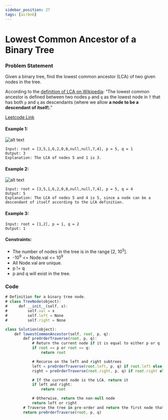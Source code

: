 ```yaml
---
sidebar_position: 27
tags: [airbnb]
---
```


# Lowest Common Ancestor of a Binary Tree

### Problem Statement

Given a binary tree, find the lowest common ancestor (LCA) of two given nodes in the tree.

According to the [definition of LCA on Wikipedia](https://en.wikipedia.org/wiki/Lowest_common_ancestor): “The lowest common ancestor is defined between two nodes `p` and `q` as the lowest node in `T` that has both `p` and `q` as descendants (where we allow **a node to be a descendant of itself**).”

[Leetcode Link](https://leetcode.com/problems/lowest-common-ancestor-of-a-binary-tree/)

#### Example 1:

![alt text](https://assets.leetcode.com/uploads/2018/12/14/binarytree.png)

```
Input: root = [3,5,1,6,2,0,8,null,null,7,4], p = 5, q = 1
Output: 3
Explanation: The LCA of nodes 5 and 1 is 3.
```

#### Example 2:

![alt text](https://assets.leetcode.com/uploads/2018/12/14/binarytree.png)

```
Input: root = [3,5,1,6,2,0,8,null,null,7,4], p = 5, q = 4
Output: 5
Explanation: The LCA of nodes 5 and 4 is 5, since a node can be a descendant of itself according to the LCA definition.
```

#### Example 3:

```
Input: root = [1,2], p = 1, q = 2
Output: 1
```
 
#### Constraints:

- The number of nodes in the tree is in the range [2, 10<sup>5</sup>].
- -10<sup>9</sup> <= Node.val <= 10<sup>9</sup>
- All Node.val are unique.
- p != q
- p and q will exist in the tree.

### Code

```jsx title="Python"
# Definition for a binary tree node.
# class TreeNode(object):
#     def __init__(self, x):
#         self.val = x
#         self.left = None
#         self.right = None

class Solution(object):
    def lowestCommonAncestor(self, root, p, q):
        def preOrderTraverse(root, p, q):
            # Return the current node if it is equal to either p or q
            if root == p or root == q:
                return root

            # Recurse on the left and right subtrees
            left = preOrderTraverse(root.left, p, q) if root.left else None
            right = preOrderTraverse(root.right, p, q) if root.right else None

            # If the current node is the LCA, return it
            if left and right:
                return root

            # Otherwise, return the non-null node
            return left or right
        # Traverse the tree in pre-order and return the first node that is equal to either p or q, which will be the LCA if it exists
        return preOrderTraverse(root, p, q)
```


